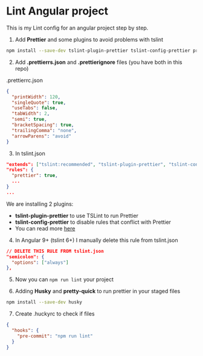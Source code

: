 # Lint Angular project

This is my Lint config for an angular project step by step.

1. Add **Prettier** and some plugins to avoid problems with tslint

```bash
npm install --save-dev tslint-plugin-prettier tslint-config-prettier prettier
```

2. Add **.prettierrs.json** and **.prettierignore** files (you have both in this repo)

.prettierrc.json

```json
{
  "printWidth": 120,
  "singleQuote": true,
  "useTabs": false,
  "tabWidth": 2,
  "semi": true,
  "bracketSpacing": true,
  "trailingComma": "none",
  "arrowParens": "avoid"
}
```

3. In tslint.json

```json
"extends": ["tslint:recommended", "tslint-plugin-prettier", "tslint-config-prettier"],
"rules": {
  "prettier": true,
  ...
}
...
```

We are installing 2 plugins:

- **tslint-plugin-prettier** to use TSLint to run Prettier
- **tslint-config-prettier** to disable rules that conflict with Prettier
- You can read more [here](https://prettier.io/docs/en/integrating-with-linters.html#tslint)

4. In Angular 9+ (tslint 6+) I manually delete this rule from tslint.json

```json
// DELETE THIS RULE FROM tslint.json
"semicolon": {
  "options": ["always"]
},
```

5. Now you can `npm run lint` your project

6. Adding **Husky** and **pretty-quick** to run prettier in your staged files

```bash
npm install --save-dev husky
```

7. Create .huckyrc to check if files 

```json
{
  "hooks": {
    "pre-commit": "npm run lint"
  }
}
```

